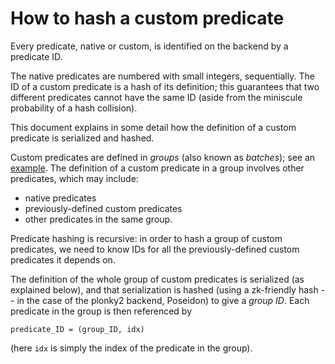 # How to hash a custom predicate

Every predicate, native or custom, is identified on the backend by a predicate ID.

The native predicates are numbered with small integers, sequentially.  The ID of a custom predicate is a hash of its definition; this guarantees that two different predicates cannot have the same ID (aside from the miniscule probability of a hash collision).

This document explains in some detail how the definition of a custom predicate is serialized and hashed.

Custom predicates are defined in _groups_ (also known as _batches_); see an [example](./customexample.md).  The definition of a custom predicate in a group involves other predicates, which may include:
- native predicates
- previously-defined custom predicates
- other predicates in the same group.

Predicate hashing is recursive: in order to hash a group of custom predicates, we need to know IDs for all the previously-defined custom predicates it depends on.

The definition of the whole group of custom predicates is serialized (as explained below), and that serialization is hashed (using a zk-friendly hash -- in the case of the plonky2 backend, Poseidon) to give a _group ID_.  Each predicate in the group is then referenced by
```
predicate_ID = (group_ID, idx)
```
(here `idx` is simply the index of the predicate in the group).

